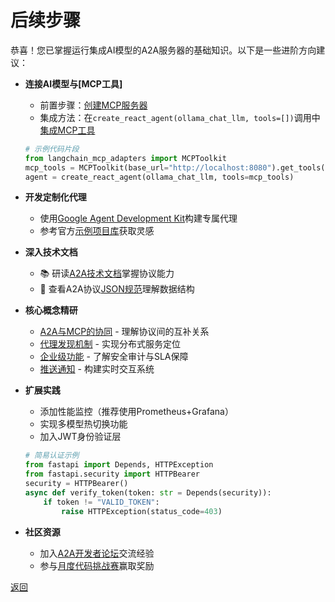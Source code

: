 # 后续步骤

恭喜！您已掌握运行集成AI模型的A2A服务器的基础知识。以下是一些进阶方向建议：

* **连接AI模型与[MCP工具]**
  * 前置步骤：[创建MCP服务器](https://modelcontextprotocol.io/quickstart/server)
  * 集成方法：在`create_react_agent(ollama_chat_llm, tools=[])`调用中[集成MCP工具](https://github.com/langchain-ai/langchain-mcp-adapters?tab=readme-ov-file#client)
  ```python
  # 示例代码片段
  from langchain_mcp_adapters import MCPToolkit
  mcp_tools = MCPToolkit(base_url="http://localhost:8080").get_tools()
  agent = create_react_agent(ollama_chat_llm, tools=mcp_tools)
  ```

* **开发定制化代理**
  * 使用[Google Agent Development Kit](https://developers.google.com/agent-development-kit)构建专属代理
  * 参考官方[示例项目库](https://github.com/google/A2A/tree/main/samples/python/agents)获取灵感

* **深入技术文档**
  * 📚 研读[A2A技术文档](/documentation)掌握协议能力
  * 📝 查看A2A协议[JSON规范](/specification)理解数据结构

* **核心概念精研**
  * [A2A与MCP的协同](/topics/a2a_and_mcp.md) - 理解协议间的互补关系
  * [代理发现机制](/topics/agent_discovery.md) - 实现分布式服务定位
  * [企业级功能](/topics/enterprise_ready.md) - 了解安全审计与SLA保障
  * [推送通知](/topics/push_notifications.md) - 构建实时交互系统

* **扩展实践**
  * 添加性能监控（推荐使用Prometheus+Grafana）
  * 实现多模型热切换功能
  * 加入JWT身份验证层
  ```python
  # 简易认证示例
  from fastapi import Depends, HTTPException
  from fastapi.security import HTTPBearer
  security = HTTPBearer()
  async def verify_token(token: str = Depends(security)):
      if token != "VALID_TOKEN":
          raise HTTPException(status_code=403)
  ```

* **社区资源**
  * 加入[A2A开发者论坛](https://github.com/google/A2A/discussions)交流经验
  * 参与[月度代码挑战赛](https://a2a-hackathons.io)赢取奖励

<div class="bottom-buttons" style="flex flex-row">
  <a href="#/tutorials/python/9_ollama_agent.md" class="back-button">返回</a>
  <span class="fill-space"></span>
</div>